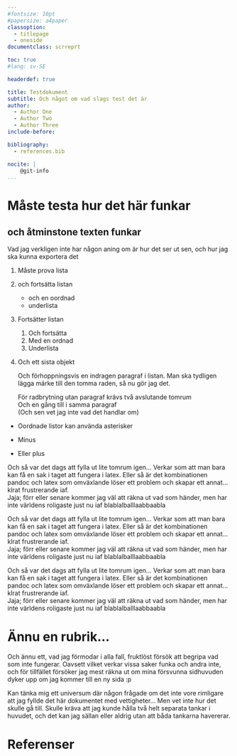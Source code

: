 ```yaml
---
#fontsize: 10pt
#papersize: a4paper
classoption:
  - titlepage
  - oneside
documentclass: scrreprt

toc: true
#lang: sv-SE

headerdef: true

title: Testdokument
subtitle: Och något om vad slags test det är
author:
  - Author One
  - Author Two
  - Author Three
include-before:

bibliography:
  - references.bib

nocite: |
    @git-info
...
```

# Måste testa hur det här funkar

## och åtminstone texten funkar

Vad jag verkligen inte har någon aning om är hur det ser ut sen, och hur jag ska kunna exportera det

1.  Måste prova lista
2.  och fortsätta listan
    * och en oordnad
    * underlista
3.  Fortsätter listan
    1. Och fortsätta
    2. Med en ordnad
    3. Underlista
4.  Och ett sista objekt

    Och förhoppningsvis en indragen paragraf i listan. Man ska tydligen lägga märke till den tomma raden, så nu gör jag det.

    För radbrytning utan paragraf krävs två avslutande tomrum  
    Och en gång till i samma paragraf  
    (Och sen vet jag inte vad det handlar om)

* Oordnade listor kan använda asterisker
- Minus
+ Eller plus

Och så var det dags att fylla ut lite tomrum igen... Verkar som att man bara kan få en sak i taget att fungera i latex. Eller så är det kombinationen pandoc och latex som omväxlande löser ett problem och skapar ett annat... klrat frustrerande iaf.  
Jaja; förr eller senare kommer jag väl att räkna ut vad som händer, men har inte världens roligaste just nu iaf
blablalballlaabbaabla

Och så var det dags att fylla ut lite tomrum igen... Verkar som att man bara kan få en sak i taget att fungera i latex. Eller så är det kombinationen pandoc och latex som omväxlande löser ett problem och skapar ett annat... klrat frustrerande iaf.  
Jaja; förr eller senare kommer jag väl att räkna ut vad som händer, men har inte världens roligaste just nu iaf
blablalballlaabbaabla

Och så var det dags att fylla ut lite tomrum igen... Verkar som att man bara kan få en sak i taget att fungera i latex. Eller så är det kombinationen pandoc och latex som omväxlande löser ett problem och skapar ett annat... klrat frustrerande iaf.  
Jaja; förr eller senare kommer jag väl att räkna ut vad som händer, men har inte världens roligaste just nu iaf
blablalballlaabbaabla

# Ännu en rubrik...

Och ännu ett, vad jag förmodar i alla fall, fruktlöst försök att begripa vad som inte fungerar. Oavsett vilket verkar vissa saker funka och andra inte, och för tillfället försöker jag mest räkna ut om mina försvunna sidhuvuden dyker upp om jag kommer till en ny sida :p  

Kan tänka mig ett universum där någon frågade om det inte vore rimligare att jag fyllde det här dokumentet med vettigheter... Men vet inte hur det skulle gå till. Skulle kräva att jag kunde hålla två helt separata tankar i huvudet, och det kan jag sällan eller aldrig utan att båda tankarna havererar.

# Referenser

